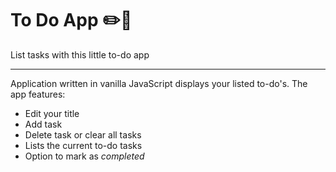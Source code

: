 # To Do App :pencil2::green_book:
List tasks with this little to-do app 

---

Application written in vanilla JavaScript displays your listed to-do's. The app features:

* Edit your title
* Add task
* Delete task or clear all tasks
* Lists the current to-do tasks 
* Option to mark as *completed*
